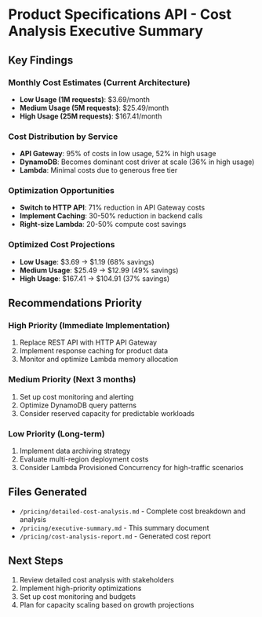 # Product Specifications API - Cost Analysis Executive Summary

## Key Findings

### Monthly Cost Estimates (Current Architecture)
- **Low Usage (1M requests)**: $3.69/month
- **Medium Usage (5M requests)**: $25.49/month  
- **High Usage (25M requests)**: $167.41/month

### Cost Distribution by Service
- **API Gateway**: 95% of costs in low usage, 52% in high usage
- **DynamoDB**: Becomes dominant cost driver at scale (36% in high usage)
- **Lambda**: Minimal costs due to generous free tier

### Optimization Opportunities
- **Switch to HTTP API**: 71% reduction in API Gateway costs
- **Implement Caching**: 30-50% reduction in backend calls
- **Right-size Lambda**: 20-50% compute cost savings

### Optimized Cost Projections
- **Low Usage**: $3.69 → $1.19 (68% savings)
- **Medium Usage**: $25.49 → $12.99 (49% savings)
- **High Usage**: $167.41 → $104.91 (37% savings)

## Recommendations Priority

### High Priority (Immediate Implementation)
1. Replace REST API with HTTP API Gateway
2. Implement response caching for product data
3. Monitor and optimize Lambda memory allocation

### Medium Priority (Next 3 months)
1. Set up cost monitoring and alerting
2. Optimize DynamoDB query patterns
3. Consider reserved capacity for predictable workloads

### Low Priority (Long-term)
1. Implement data archiving strategy
2. Evaluate multi-region deployment costs
3. Consider Lambda Provisioned Concurrency for high-traffic scenarios

## Files Generated
- `/pricing/detailed-cost-analysis.md` - Complete cost breakdown and analysis
- `/pricing/executive-summary.md` - This summary document
- `/pricing/cost-analysis-report.md` - Generated cost report

## Next Steps
1. Review detailed cost analysis with stakeholders
2. Implement high-priority optimizations
3. Set up cost monitoring and budgets
4. Plan for capacity scaling based on growth projections
